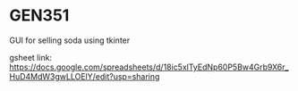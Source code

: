# GEN351
GUI for selling soda using tkinter

gsheet link: https://docs.google.com/spreadsheets/d/18ic5xlTyEdNp60P5Bw4Grb9X6r_HuD4MdW3gwLLOElY/edit?usp=sharing
